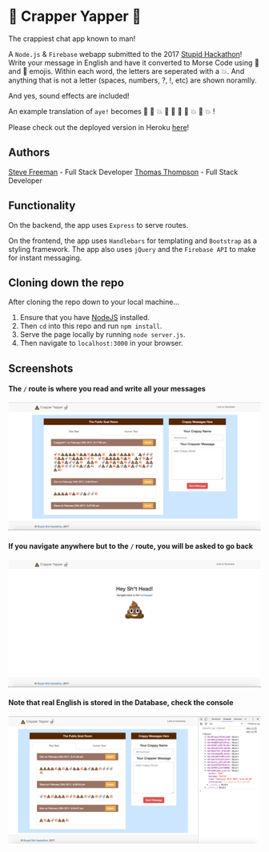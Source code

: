 # :poop: Crapper Yapper :toilet:
The crappiest chat app known to man!

A `Node.js` &amp; `Firebase` webapp submitted to the 2017 [Stupid Hackathon](http://www.stupidhackathon.com/)! Write your message in English and have it converted to Morse Code using :poop: and :toilet: emojis. Within each word, the letters are seperated with a :boom:. And anything that is not a letter (spaces, numbers, ?, !, etc) are shown noramlly. 

And yes, sound effects are included!

An example translation of `aye!` becomes :poop: :toilet: :boom: :toilet: :poop: :toilet: :toilet: :boom: :poop: :boom: !

Please check out the deployed version in Heroku [here](http://crapper-yapper.herokuapp.com/)!


## Authors
[Steve Freeman](https://github.com/sfreeman422) - Full Stack Developer
[Thomas Thompson](https://github.com/tomtom28) - Full Stack Developer


## Functionality
On the backend, the app uses `Express` to serve routes.

On the frontend, the app uses `Handlebars` for templating and `Bootstrap` as a styling framework. The app also uses `jQuery` and the `Firebase API` to make for instant messaging.


## Cloning down the repo
After cloning the repo down to your local machine...
  1. Ensure that you have [NodeJS](https://nodejs.org/en/) installed.
  2. Then `cd` into this repo and run `npm install`.
  4. Serve the page locally by running `node server.js`.
  5. Then navigate to `localhost:3000` in your browser.


## Screenshots
#### The `/` route is where you read and write all your messages
![Home Page](/screenshots/index-page.png)

#### If you navigate anywhere but to the `/` route, you will be asked to go back
![Nowhere Page](/screenshots/nowhere-page.png)

#### Note that real English is stored in the Database, check the console
![Console Log](/screenshots/console-log.png)

